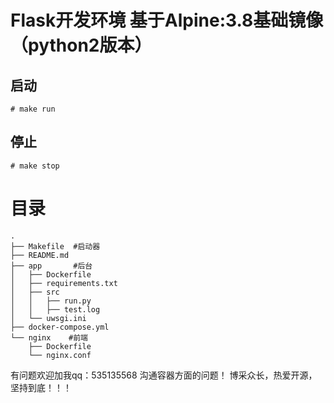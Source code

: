 # Flask开发环境 基于Alpine:3.8基础镜像（python2版本）

## 启动
```
# make run
```
## 停止
```
# make stop
```

# 目录
```
.
├── Makefile  #启动器
├── README.md  
├── app       #后台
│   ├── Dockerfile
│   ├── requirements.txt
│   ├── src
│   │   ├── run.py
│   │   ├── test.log
│   └── uwsgi.ini
├── docker-compose.yml
└── nginx    #前端
    ├── Dockerfile
    └── nginx.conf
```
有问题欢迎加我qq：535135568  沟通容器方面的问题！  博采众长，热爱开源，坚持到底！！！
